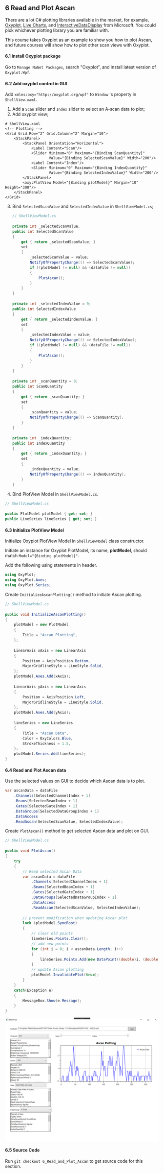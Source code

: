 ## 6 Read and Plot Ascan

There are a lot C# plotting libraries available in the market, for example, [Oxyplot](https://github.com/oxyplot/oxyplot), [Live Charts](https://lvcharts.net/), and [InteractiveDataDisplay](https://github.com/microsoft/InteractiveDataDisplay.WPF) from Microsoft. You could pick whichever plotting library you are familiar with.

This course takes Oxyplot as an example to show you how to plot Ascan, and future courses will show how to plot other scan views with Oxyplot.

#### 6.1 Install Oxyplot package

Go to `Manage NuGet Packages`, search "Oxyplot", and install latest version of  `Oxyplot.Wpf`.

#### 6.2 Add oxyplot control in GUI

Add `xmlns:oxy="http://oxyplot.org/wpf"` to `Window` 's property in `ShellView.xaml`.

1. Add a `Scan` slider and `Index` slider to select an A-scan data to plot;
2. Add oxyplot view;

```xaml
# ShellView.xaml
<!-- Plotting -->
<Grid Grid.Row="2" Grid.Column="2" Margin="10">
    <StackPanel>
        <StackPanel Orientation="Horizontal">
            <Label Content="Scan"/>
            <Slider Minimum="0" Maximum="{Binding ScanQuantity}"
                    Value="{Binding SelectedScanValue}" Width="200"/>
            <Label Content="Index"/>
            <Slider Minimum="0" Maximum="{Binding IndexQuantity}"
                    Value="{Binding SelectedIndexValue}" Width="200"/>
        </StackPanel>
        <oxy:PlotView Model="{Binding plotModel}" Margin="10" Height="300"/>
    </StackPanel>
</Grid>
```

3. Bind `SelectedScanValue` and `SelectedIndexValue` in `ShellViewModel.cs`;

   ```c#
   // ShellViewModel.cs
   
   private int _selectedScanValue;
   public int SelectedScanValue
   {
       get { return _selectedScanValue; }
       set 
       {
           _selectedScanValue = value;
           NotifyOfPropertyChange(() => SelectedScanValue);
           if ((plotModel != null) && (dataFile != null))
           {
               PlotAscan();
           }
       }
   }
   
   private int _selectedIndexValue = 0;
   public int SelectedIndexValue
   {
       get { return _selectedIndexValue; }
       set 
       {
           _selectedIndexValue = value;
           NotifyOfPropertyChange(() => SelectedIndexValue);
           if ((plotModel != null) && (dataFile != null))
           {
               PlotAscan();
           }
       }
   }
   
   private int _scanQuantity = 0;
   public int ScanQuantity
   {
       get { return _scanQuantity; }
       set
       { 
           _scanQuantity = value;
           NotifyOfPropertyChange(() => ScanQuantity);
       }
   }
   
   private int _indexQuantity;
   public int IndexQuantity
   {
       get { return _indexQuantity; }
       set 
       {
           _indexQuantity = value;
           NotifyOfPropertyChange(() => IndexQuantity);
       }
   }
   ```

4. Bind PlotView Model in `ShellViewModel.cs`.

```c#
// ShellViewModel.cs

public PlotModel plotModel { get; set; }
public LineSeries lineSeries { get; set; }
```

#### 6.3 Initialize PlotView Model

Initialize Oxyplot PlotView Model in `ShellViewModel` class constructor.

Initiate an instance for Oxyplot PlotModel, its name, **plotModel**, should match `Model="{Binding plotModel}"`.

Add the following using statements in header.

```c#
using OxyPlot;
using OxyPlot.Axes;
using OxyPlot.Series;
```

Create `InitializeAscanPlotting()` method to initiate Ascan plotting.

```c#
// ShellViewModel.cs    
    
public void InitializeAscanPlotting()
{
    plotModel = new PlotModel
    {
        Title = "Ascan Plotting",
    };

    LinearAxis xAxis = new LinearAxis
    {
        Position = AxisPosition.Bottom,
        MajorGridlineStyle = LineStyle.Solid,
    };
    plotModel.Axes.Add(xAxis);

    LinearAxis yAxis = new LinearAxis
    {
        Position = AxisPosition.Left,
        MajorGridlineStyle = LineStyle.Solid,
    };
    plotModel.Axes.Add(yAxis);

    lineSeries = new LineSeries
    {
        Title = "Ascan Data",
        Color = OxyColors.Blue,
        StrokeThickness = 1.5,
    };
    plotModel.Series.Add(lineSeries);
}
```

#### 6.4 Read and Plot Ascan data

Use the selected values on GUI to decide which Ascan data is to plot.

```c#
var ascanData = dataFile
    .Channels[SelectedChannelIndex + 1]
    .Beams[SelectedBeamIndex + 1]
    .Gates[SelectedGateIndex + 1]
    .DataGroups[SelectedDataGroupIndex + 1]
    .DataAccess
    .ReadAscan(SelectedScanValue, SelectedIndexValue);
```

Create `PlotAscan()` method to get selected Ascan data and plot on GUI.

```c#
// ShellViewModel.cs

public void PlotAscan()
{
    try
    {
        // Read selected Ascan Data
        var ascanData = dataFile
            .Channels[SelectedChannelIndex + 1]
            .Beams[SelectedBeamIndex + 1]
            .Gates[SelectedGateIndex + 1]
            .DataGroups[SelectedDataGroupIndex + 1]
            .DataAccess
            .ReadAscan(SelectedScanValue, SelectedIndexValue);

        // prevent modification when updating Ascan plot
        lock (plotModel.SyncRoot)
        {
            // clear old points
            lineSeries.Points.Clear();
            // add new points
            for (int i = 0; i < ascanData.Length; i++)
            {
                lineSeries.Points.Add(new DataPoint((double)i, (double)ascanData[i]));
            }
            // update Ascan plotting
            plotModel.InvalidatePlot(true);
        }
    }
    catch(Exception e)
    {
        MessageBox.Show(e.Message);
    }
}
```

![](https://raw.githubusercontent.com/ospqul/DataAccessLibDemo/master/resources/PlotAscan.PNG?_sm_au_=iVV1JZ5qH4qPWFf6Cq0RGKs1CcqWp)

#### 6.5 Source Code

Run `git checkout 6_Read_and_Plot_Ascan` to get source code for this section.

